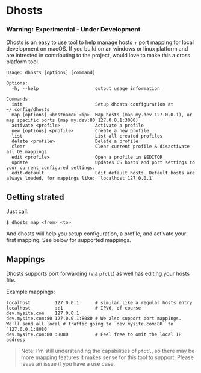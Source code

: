 # Dhosts

### Warning: Experimental - Under Development

Dhosts is an easy to use tool to help manage hosts + port mapping for local development on macOS. If you build on an windows or linux platform and are intrested in contributing to the project, would love to make this a cross platform tool.

```
Usage: dhosts [options] [command]

Options:
  -h, --help                     output usage information

Commands:
  init                           Setup dhosts configuration at ~/.config/dhosts
  map [options] <hostname> <ip>  Map hosts (map my.dev 127.0.0.1), or map specific ports (map my.dev:80 127.0.0.1:3000)
  activate <profile>             Activate a profile
  new [options] <profile>        Create a new profile
  list                           List all created profiles
  delete <profile>               Delete a profile
  clear                          Clear current profile & disactivate all OS mappings
  edit <profile>                 Open a profile in $EDITOR
  update                         Updates OS hosts and port settings to your current configured settings.
  edit-default                   Edit default hosts. Default hosts are always loaded, for mappings like: `localhost 127.0.0.1`
```

## Getting strated

Just call:

```
$ dhosts map <from> <to>
```

And dhosts will help you setup configuration, a profile, and activate your first mapping. See below for supported mappings.

## Mappings

Dhosts supports port forwarding (via `pfctl`) as well has editing your hosts file.

Example mappings:

```
localhost         127.0.0.1      # similar like a regular hosts entry
localhost         ::1            # IPV6, of course
dev.mysite.com    127.0.0.1
dev.mysite.com:80 127.0.0.1:8080 # We also support port mappings. We'll send all local # traffic going to `dev.mysite.com:80` to `127.0.0.1:8080`
dev.mysite.com:80 :8080          # Feel free to omit the local IP address
```

> Note: I'm still understanding the capabilities of `pfctl`, so there may be more mapping features it makes sense for this tool to support. Please leave an issue if you have a use case.
